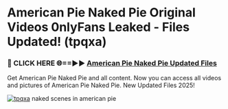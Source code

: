 # American Pie Naked Pie Original Videos 0nlyFans Leaked - Files Updated! (tpqxa)

<h3>🔴 CLICK HERE 🌐==►► <a href="https://tinyurl.com/up5wt9bj" rel="nofollow">American Pie Naked Pie Updated Files</a></h3>

Get American Pie Naked Pie and all content. Now you can access all videos and pictures of American Pie Naked Pie. New Updated Files 2025!

[![tpqxa](https://i.imgur.com/ABiUzMV.gif)](https://tinyurl.com/up5wt9bj)
naked scenes in american pie